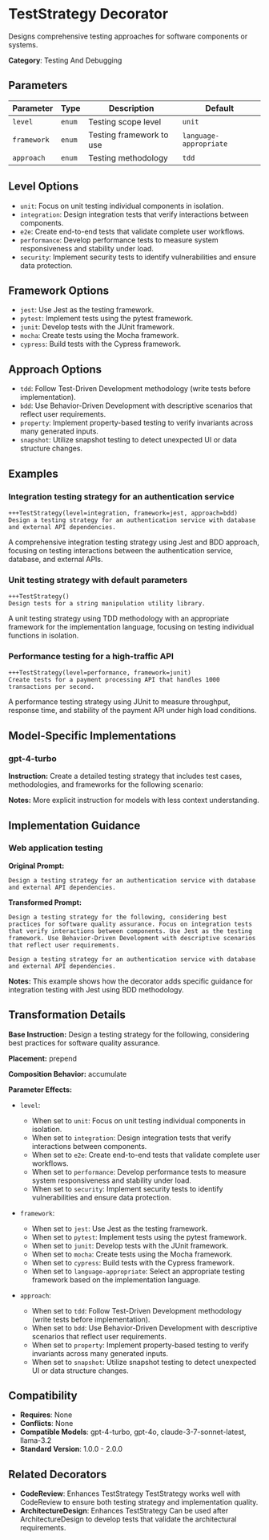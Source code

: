 # TestStrategy Decorator

Designs comprehensive testing approaches for software components or systems.

**Category**: Testing And Debugging

## Parameters

| Parameter | Type | Description | Default |
|-----------|------|-------------|--------|
| `level` | `enum` | Testing scope level | `unit` |
| `framework` | `enum` | Testing framework to use | `language-appropriate` |
| `approach` | `enum` | Testing methodology | `tdd` |

## Level Options

- `unit`: Focus on unit testing individual components in isolation.
- `integration`: Design integration tests that verify interactions between components.
- `e2e`: Create end-to-end tests that validate complete user workflows.
- `performance`: Develop performance tests to measure system responsiveness and stability under load.
- `security`: Implement security tests to identify vulnerabilities and ensure data protection.

## Framework Options

- `jest`: Use Jest as the testing framework.
- `pytest`: Implement tests using the pytest framework.
- `junit`: Develop tests with the JUnit framework.
- `mocha`: Create tests using the Mocha framework.
- `cypress`: Build tests with the Cypress framework.

## Approach Options

- `tdd`: Follow Test-Driven Development methodology (write tests before implementation).
- `bdd`: Use Behavior-Driven Development with descriptive scenarios that reflect user requirements.
- `property`: Implement property-based testing to verify invariants across many generated inputs.
- `snapshot`: Utilize snapshot testing to detect unexpected UI or data structure changes.

## Examples

### Integration testing strategy for an authentication service

```
+++TestStrategy(level=integration, framework=jest, approach=bdd)
Design a testing strategy for an authentication service with database and external API dependencies.
```

A comprehensive integration testing strategy using Jest and BDD approach, focusing on testing interactions between the authentication service, database, and external APIs.

### Unit testing strategy with default parameters

```
+++TestStrategy()
Design tests for a string manipulation utility library.
```

A unit testing strategy using TDD methodology with an appropriate framework for the implementation language, focusing on testing individual functions in isolation.

### Performance testing for a high-traffic API

```
+++TestStrategy(level=performance, framework=junit)
Create tests for a payment processing API that handles 1000 transactions per second.
```

A performance testing strategy using JUnit to measure throughput, response time, and stability of the payment API under high load conditions.

## Model-Specific Implementations

### gpt-4-turbo

**Instruction:** Create a detailed testing strategy that includes test cases, methodologies, and frameworks for the following scenario:

**Notes:** More explicit instruction for models with less context understanding.


## Implementation Guidance

### Web application testing

**Original Prompt:**
```
Design a testing strategy for an authentication service with database and external API dependencies.
```

**Transformed Prompt:**
```
Design a testing strategy for the following, considering best practices for software quality assurance. Focus on integration tests that verify interactions between components. Use Jest as the testing framework. Use Behavior-Driven Development with descriptive scenarios that reflect user requirements.

Design a testing strategy for an authentication service with database and external API dependencies.
```

**Notes:** This example shows how the decorator adds specific guidance for integration testing with Jest using BDD methodology.

## Transformation Details

**Base Instruction:** Design a testing strategy for the following, considering best practices for software quality assurance.

**Placement:** prepend

**Composition Behavior:** accumulate

**Parameter Effects:**

- `level`:
  - When set to `unit`: Focus on unit testing individual components in isolation.
  - When set to `integration`: Design integration tests that verify interactions between components.
  - When set to `e2e`: Create end-to-end tests that validate complete user workflows.
  - When set to `performance`: Develop performance tests to measure system responsiveness and stability under load.
  - When set to `security`: Implement security tests to identify vulnerabilities and ensure data protection.

- `framework`:
  - When set to `jest`: Use Jest as the testing framework.
  - When set to `pytest`: Implement tests using the pytest framework.
  - When set to `junit`: Develop tests with the JUnit framework.
  - When set to `mocha`: Create tests using the Mocha framework.
  - When set to `cypress`: Build tests with the Cypress framework.
  - When set to `language-appropriate`: Select an appropriate testing framework based on the implementation language.

- `approach`:
  - When set to `tdd`: Follow Test-Driven Development methodology (write tests before implementation).
  - When set to `bdd`: Use Behavior-Driven Development with descriptive scenarios that reflect user requirements.
  - When set to `property`: Implement property-based testing to verify invariants across many generated inputs.
  - When set to `snapshot`: Utilize snapshot testing to detect unexpected UI or data structure changes.

## Compatibility

- **Requires**: None
- **Conflicts**: None
- **Compatible Models**: gpt-4-turbo, gpt-4o, claude-3-7-sonnet-latest, llama-3.2
- **Standard Version**: 1.0.0 - 2.0.0

## Related Decorators

- **CodeReview**: Enhances TestStrategy TestStrategy works well with CodeReview to ensure both testing strategy and implementation quality.
- **ArchitectureDesign**: Enhances TestStrategy Can be used after ArchitectureDesign to develop tests that validate the architectural requirements.

